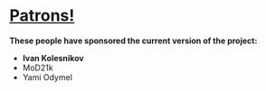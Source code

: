 # [Patrons!](https://www.patreon.com/bePatron?c=243288)
**These people have sponsored the current version of the project:**
- **Ivan Kolesnikov**
- MoD21k
- Yami Odymel